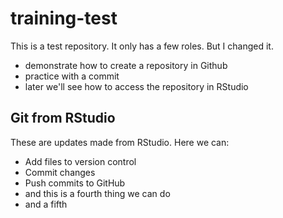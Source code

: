 # training-test

This is a test repository. It only has a few roles. But I changed it.

- demonstrate how to create a repository in Github
- practice with a commit
- later we'll see how to access the repository in RStudio

## Git from RStudio

These are updates made from RStudio. Here we can:

- Add files to version control
- Commit changes
- Push commits to GitHub
- and this is a fourth thing we can do
- and a fifth
